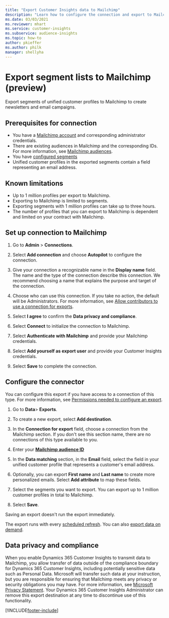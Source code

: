 ```yaml
---
title: "Export Customer Insights data to Mailchimp"
description: "Learn how to configure the connection and export to Mailchimp."
ms.date: 03/03/2021
ms.reviewer: mhart
ms.service: customer-insights
ms.subservice: audience-insights
ms.topic: how-to
author: pkieffer
ms.author: philk
manager: shellyha
---
```


# Export segment lists to Mailchimp (preview)

Export segments of unified customer profiles to Mailchimp to create newsletters and email campaigns.

## Prerequisites for connection

-	You have a [Mailchimp account](https://mailchimp.com/) and corresponding administrator credentials.
-	There are existing audiences in Mailchimp and the corresponding IDs. For more information, see [Mailchimp audiences](https://mailchimp.com/help/create-audience/).
-	You have [configured segments](segments.md)
-	Unified customer profiles in the exported segments contain a field representing an email address.

## Known limitations

- Up to 1 million profiles per export to Mailchimp.
- Exporting to Mailchimp is limited to segments.
- Exporting segments with 1 million profiles can take up to three hours. 
- The number of profiles that you can export to Mailchimp is dependent and limited on your contract with Mailchimp.

## Set up connection to Mailchimp

1. Go to **Admin** > **Connections**.

1. Select **Add connection** and choose **Autopilot** to configure the connection.

1. Give your connection a recognizable name in the **Display name** field. The name and the type of the connection describe this connection. We recommend choosing a name that explains the purpose and target of the connection.

1. Choose who can use this connection. If you take no action, the default will be Administrators. For more information, see [Allow contributors to use a connection for exports](connections.md#allow-contributors-to-use-a-connection-for-exports).

1. Select **I agree** to confirm the **Data privacy and compliance**.

1. Select **Connect** to initialize the connection to Mailchimp.

1. Select **Authenticate with Mailchimp** and provide your Mailchimp credentials.

1. Select **Add yourself as export user** and provide your Customer Insights credentials.

1. Select **Save** to complete the connection. 

## Configure the connector

You can configure this export if you have access to a connection of this type. For more information, see [Permissions needed to configure an export](export-destinations.md#set-up-a-new-export).

1. Go to **Data**> **Exports**.

1. To create a new export, select **Add destination**.

1. In the **Connection for export** field, choose a connection from the Mailchimp section. If you don't see this section name, there are no connections of this type available to you.

1. Enter your **[Mailchimp audience ID](https://mailchimp.com/help/find-audience-id/)**

3. In the **Data matching** section, in the **Email** field, select the field in your unified customer profile that represents a customer's email address. 

1. Optionally, you can export **First name** and **Last name** to create more personalized emails. Select **Add attribute** to map these fields.

1. Select the segments you want to export. You can export up to 1 million customer profiles in total to Mailchimp.

1. Select **Save**.

Saving an export doesn't run the export immediately.

The export runs with every [scheduled refresh](system.md#schedule-tab). 
You can also [export data on demand](export-destinations.md#run-exports-on-demand). 

## Data privacy and compliance

When you enable Dynamics 365 Customer Insights to transmit data to Mailchimp, you allow transfer of data outside of the compliance boundary for Dynamics 365 Customer Insights, including potentially sensitive data such as Personal Data. Microsoft will transfer such data at your instruction, but you are responsible for ensuring that Mailchimp meets any privacy or security obligations you may have. For more information, see [Microsoft Privacy Statement](https://go.microsoft.com/fwlink/?linkid=396732).
Your Dynamics 365 Customer Insights Administrator can remove this export destination at any time to discontinue use of this functionality.

[!INCLUDE[footer-include](../includes/footer-banner.md)]
